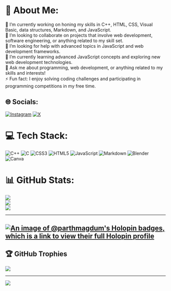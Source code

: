 # 💫 About Me:
🔭 I’m currently working on honing my skills in C++, HTML, CSS, Visual Basic, data structures, Markdown, and JavaScript.<br>👯 I’m looking to collaborate on projects that involve web development, software engineering, or anything related to my skill set.<br>🤝 I’m looking for help with advanced topics in JavaScript and web development frameworks.<br>🌱 I’m currently learning advanced JavaScript concepts and exploring new web development technologies.<br>💬 Ask me about programming, web development, or anything related to my skills and interests!<br>⚡ Fun fact: I enjoy solving coding challenges and participating in programming competitions in my free time.


## 🌐 Socials:
[![Instagram](https://img.shields.io/badge/Instagram-%23E4405F.svg?logo=Instagram&logoColor=white)](https://instagram.com/_parth_2508) [![X](https://img.shields.io/badge/X-black.svg?logo=X&logoColor=white)](https://x.com/parth896146) 

# 💻 Tech Stack:
![C++](https://img.shields.io/badge/c++-%2300599C.svg?style=for-the-badge&logo=c%2B%2B&logoColor=white) ![C](https://img.shields.io/badge/c-%2300599C.svg?style=for-the-badge&logo=c&logoColor=white) ![CSS3](https://img.shields.io/badge/css3-%231572B6.svg?style=for-the-badge&logo=css3&logoColor=white) ![HTML5](https://img.shields.io/badge/html5-%23E34F26.svg?style=for-the-badge&logo=html5&logoColor=white) ![JavaScript](https://img.shields.io/badge/javascript-%23323330.svg?style=for-the-badge&logo=javascript&logoColor=%23F7DF1E) ![Markdown](https://img.shields.io/badge/markdown-%23000000.svg?style=for-the-badge&logo=markdown&logoColor=white) ![Blender](https://img.shields.io/badge/blender-%23F5792A.svg?style=for-the-badge&logo=blender&logoColor=white) ![Canva](https://img.shields.io/badge/Canva-%2300C4CC.svg?style=for-the-badge&logo=Canva&logoColor=white)
# 📊 GitHub Stats:
![](https://github-readme-stats.vercel.app/api?username=Parthmagdum&theme=dark&hide_border=false&include_all_commits=false&count_private=false)<br/>
![](https://github-readme-streak-stats.herokuapp.com/?user=Parthmagdum&theme=dark&hide_border=false)<br/>
![](https://github-readme-stats.vercel.app/api/top-langs/?username=Parthmagdum&theme=dark&hide_border=false&include_all_commits=false&count_private=false&layout=compact)
___
[![An image of @parthmagdum's Holopin badges, which is a link to view their full Holopin profile](https://holopin.me/parthmagdum)](https://holopin.io/@parthmagdum)
---
## 🏆 GitHub Trophies
![](https://github-profile-trophy.vercel.app/?username=Parthmagdum&theme=radical&no-frame=false&no-bg=true&margin-w=4)

---
[![](https://visitcount.itsvg.in/api?id=Parthmagdum&icon=0&color=0)](https://visitcount.itsvg.in)

<!-- Proudly created with GPRM ( https://gprm.itsvg.in ) -->
